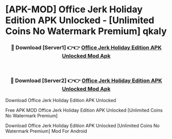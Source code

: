 # [APK-MOD] Office Jerk  Holiday Edition APK Unlocked - [Unlimited Coins No Watermark Premium] qkaly



<div align="center">
<h3>🔴 Download [Server1] 👉👉 <a href="https://momento.my/?title=Office_Jerk__Holiday_Edition_APK_Unlocked">Office Jerk  Holiday Edition APK Unlocked Mod Apk</a></h3><br>

<h3>🔴 Download [Server2] 👉👉 <a href="https://momento.my/?title=Office_Jerk__Holiday_Edition_APK_Unlocked">Office Jerk  Holiday Edition APK Unlocked Mod Apk</a></h3>
</div>



Download Office Jerk  Holiday Edition APK Unlocked 

Free APK MOD Office Jerk  Holiday Edition APK Unlocked [Unlimited Coins No Watermark Premium]

Download Office Jerk  Holiday Edition APK Unlocked [Unlimited Coins No Watermark Premium] Mod For Android
